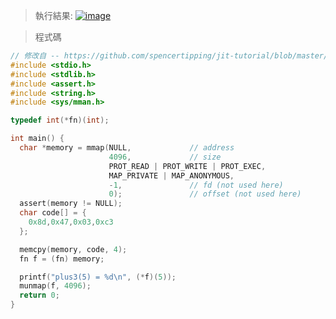 > 執行結果:
> [![image](https://user-images.githubusercontent.com/79676439/159680798-8bfb7051-e95b-4a13-ac98-c78a58a811b4.png)](https://user-images.githubusercontent.com/79676439/159680798-8bfb7051-e95b-4a13-ac98-c78a58a811b4.png)

> 程式碼

```c
// 修改自 -- https://github.com/spencertipping/jit-tutorial/blob/master/jitproto.c
#include <stdio.h>
#include <stdlib.h>
#include <assert.h>
#include <string.h>
#include <sys/mman.h>

typedef int(*fn)(int);

int main() {
  char *memory = mmap(NULL,             // address
                      4096,             // size
                      PROT_READ | PROT_WRITE | PROT_EXEC,
                      MAP_PRIVATE | MAP_ANONYMOUS,
                      -1,               // fd (not used here)
                      0);               // offset (not used here)
  assert(memory != NULL);
  char code[] = {
    0x8d,0x47,0x03,0xc3
  };

  memcpy(memory, code, 4);
  fn f = (fn) memory;

  printf("plus3(5) = %d\n", (*f)(5));
  munmap(f, 4096);
  return 0;
}
```